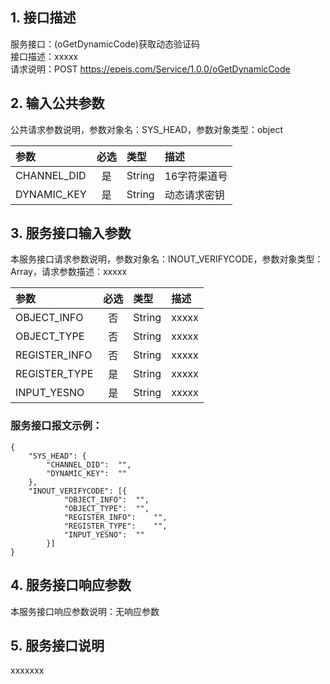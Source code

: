 ## 1. 接口描述  
服务接口：(oGetDynamicCode)获取动态验证码  
接口描述：xxxxx  
请求说明：POST https://epeis.com/Service/1.0.0/oGetDynamicCode  
  
## 2. 输入公共参数  
公共请求参数说明，参数对象名：SYS_HEAD，参数对象类型：object  
  
| 参数              | 必选 | 类型     | 描述             |  
| :----------------- | :----: | :-------- | :---------------- |  
| CHANNEL_DID       |  是  | String   | 16字符渠道号 |  
| DYNAMIC_KEY       |  是  | String   | 动态请求密钥 |  
  
## 3. 服务接口输入参数  
本服务接口请求参数说明，参数对象名：INOUT_VERIFYCODE，参数对象类型：Array，请求参数描述：xxxxx  
  

| 参数              | 必选 | 类型     | 描述             |  
| :----------------- | :----: | :-------- | :---------------- |  
| OBJECT_INFO |  否  | String   | xxxxx |  
| OBJECT_TYPE |  否  | String   | xxxxx |  
| REGISTER_INFO |  否  | String   | xxxxx |  
| REGISTER_TYPE |  是  | String   | xxxxx |  
| INPUT_YESNO |  是  | String   | xxxxx |  
  
### 服务接口报文示例：  
~~~  
{
	"SYS_HEAD":	{
		"CHANNEL_DID":	"",
		"DYNAMIC_KEY":	""
	},
	"INOUT_VERIFYCODE":	[{
			"OBJECT_INFO":	"",
			"OBJECT_TYPE":	"",
			"REGISTER_INFO":	"",
			"REGISTER_TYPE":	"",
			"INPUT_YESNO":	""
		}]
}  
~~~  
## 4. 服务接口响应参数  
本服务接口响应参数说明：无响应参数  
## 5. 服务接口说明  
xxxxxxx  
